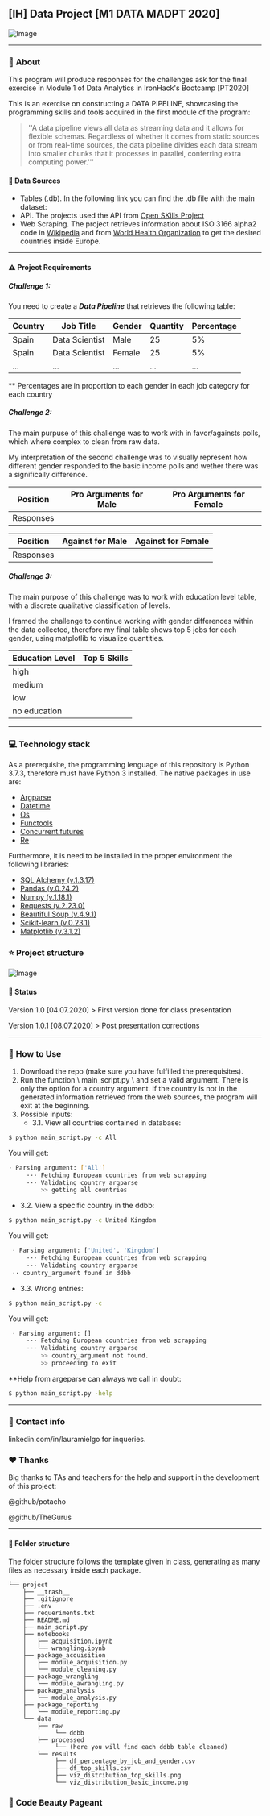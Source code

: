 ## [IH] Data Project [M1 DATA MADPT 2020]

![Image](https://res.cloudinary.com/dute7e5ne/image/upload/v1593836752/portada_git_yjbtc6.png)

---

### :pushpin: **About**
This program will produce responses for the challenges ask for the final exercise in Module 1 of Data Analytics in IronHack's Bootcamp [PT2020]

This is an exercise on constructing a DATA PIPELINE, showcasing the programming skills and tools acquired in the first module of the program:
> ''A data pipeline views all data as streaming data and it allows for flexible schemas. Regardless of whether it comes from static sources or from real-time sources, the data pipeline divides each data stream into smaller chunks that it processes in parallel, conferring extra computing power.'''

#### :stars: Data Sources

* Tables (.db). In the following link you can find the .db file with the main dataset:
* API. The projects used the API from [Open SKills Project](http://dataatwork.org/data/)
* Web Scraping. The project retrieves information about ISO 3166 alpha2 code in [Wikipedia](https://en.wikipedia.org/wiki/ISO_3166-1_alpha-2) and from [World Health Organization](https://www.euro.who.int/en/countries) to get the desired countries inside Europe.

---
#### :warning: Project Requirements

##### **Challenge 1:** 
You need to create a ***Data Pipeline*** that retrieves the following table:

| Country | Job Title      | Gender  | Quantity | Percentage |
|---------|----------------|------------|----------|------------|
| Spain   | Data Scientist | Male       | 25       | 5%         |
| Spain   | Data Scientist | Female     | 25       | 5%         |
| ...     | ...            | ...        | ...      | ...        |
** Percentages are in proportion to each gender in each job category for each country


##### **Challenge 2:** 
The main purpuse of this challenge was to work with in favor/againsts polls, which where complex to clean from raw data.

My interpretation of the second challenge was to visually represent how different gender responded to the basic income polls and wether there was a significally difference. 


| Position  | Pro Arguments for Male | Pro Arguments for Female |
|-----------|------------------------|--------------------------|
| Responses |                        |                          |

| Position  | Against for Male       | Against  for Female      |
|-----------|------------------------|--------------------------|
| Responses |                        |                          |



##### **Challenge 3:**
The main purpose of this challenge was to work with education level table, with a discrete qualitative classification of levels.

I framed the challenge to continue working with gender differences within the data collected, therefore my final table shows top 5 jobs for each gender, using matplotlib to visualize quantities.

| Education Level | Top 5 Skills | 
|-----------------|--------------|
| high            |              |                          
| medium          |              |                          
| low             |              |                          
| no education    |              |                          

---
### :computer: **Technology stack**
As a prerequisite, the programming lenguage of this repository is Python 3.7.3, therefore must have Python 3 installed. The native packages in use are:
- [Argparse](https://docs.python.org/3.7/library/argparse.html)
- [Datetime](https://docs.python.org/2/library/datetime.html)
- [Os](https://docs.python.org/3/library/os.html)
- [Functools](https://docs.python.org/3/library/functools.html)
- [Concurrent.futures](https://docs.python.org/3/library/concurrent.futures.html)
- [Re](https://docs.python.org/3/library/re.html)

Furthermore, it is need to be installed in the proper environment the following libraries:
- [SQL Alchemy (v.1.3.17)](https://docs.sqlalchemy.org/en/13/intro.html)
- [Pandas (v.0.24.2)](https://pandas.pydata.org/pandas-docs/stable/reference/index.html)
- [Numpy (v.1.18.1)](https://numpy.org/doc/stable/)
- [Requests (v.2.23.0)](https://requests.readthedocs.io/)
- [Beautiful Soup (v.4.9.1)](https://www.crummy.com/software/BeautifulSoup/bs4/doc/)
- [Scikit-learn (v.0.23.1)](https://towardsdatascience.com/preprocessing-with-sklearn-a-complete-and-comprehensive-guide-670cb98fcfb9)
- [Matplotlib (v.3.1.2)](https://matplotlib.org/contents.html)

### :star: **Project structure**

![Image](https://res.cloudinary.com/dute7e5ne/image/upload/v1594225796/unnamed_f3qugc.jpg)

#### :construction: Status
Version 1.0 [04.07.2020] > First version done for class presentation

Version 1.0.1 [08.07.2020] > Post presentation corrections 

---
### :wrench: **How to Use**
1. Download the repo (make sure you have fulfilled the prerequisites).
2. Run the function \ main_script.py \ and set a valid argument. There is only the option for a country argument. If the country is not in the generated information retrieved from the web sources, the program will exit at the beginning.
3. Possible inputs:
    - 3.1. View all countries contained in database:
```bash
$ python main_script.py -c All
```
You will get:
```bash
· Parsing argument: ['All']
	 ··· Fetching European countries from web scrapping
	 ··· Validating country argparse
		 >> getting all countries
```
   - 3.2. View a specific country in the ddbb:
```bash
$ python main_script.py -c United Kingdom
```
You will get:
```bash
 · Parsing argument: ['United', 'Kingdom']
	 ··· Fetching European countries from web scrapping
	 ··· Validating country argparse
 ·· country_argument found in ddbb
```  
   - 3.3. Wrong entries:
```bash
$ python main_script.py -c 
```
You will get:
```bash
 · Parsing argument: []
	 ··· Fetching European countries from web scrapping
	 ··· Validating country argparse
		 >> country_argument not found.
		 >> proceeding to exit
```
**Help from argeparse can always we call in doubt:
```bash
$ python main_script.py -help
```

---
### :love_letter: **Contact info**
linkedin.com/in/lauramielgo for inqueries.

### :hearts: **Thanks**
Big thanks to TAs and teachers for the help and support in the development of this project:

@github/potacho

@github/TheGurus

---

#### :file_folder: **Folder structure**
The folder structure follows the template given in class, generating as many files as necessary inside each package.

```
└── project
    ├── __trash__
    ├── .gitignore
    ├── .env
    ├── requeriments.txt
    ├── README.md
    ├── main_script.py
    ├── notebooks
    │   ├── acquisition.ipynb
    │   └── wrangling.ipynb
    ├── package_acquisition
    │   ├── module_acquisition.py
    │   └── module_cleaning.py
    ├── package_wrangling
    │   └── module_awrangling.py
    ├── package_analysis
    │   └── module_analysis.py
    ├── package_reporting
    │   └── module_reporting.py
    └── data
        ├── raw
             └── ddbb
        ├── processed
             └── (here you will find each ddbb table cleaned)
        └── results
             ├── df_percentage_by_job_and_gender.csv
             ├── df_top_skills.csv
             ├── viz_distribution_top_skills.png
             └── viz_distribution_basic_income.png

```

### :bookmark: **Code Beauty Pageant**

